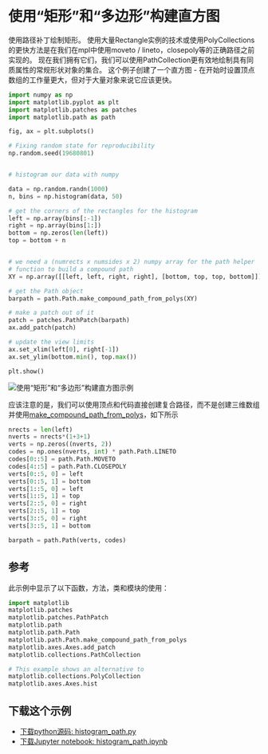 # 使用“矩形”和“多边形”构建直方图

使用路径补丁绘制矩形。 使用大量Rectangle实例的技术或使用PolyCollections的更快方法是在我们在mpl中使用moveto / lineto，closepoly等的正确路径之前实现的。 现在我们拥有它们，我们可以使用PathCollection更有效地绘制具有同质属性的常规形状对象的集合。 这个例子创建了一个直方图 - 在开始时设置顶点数组的工作量更大，但对于大量对象来说它应该更快。

```python
import numpy as np
import matplotlib.pyplot as plt
import matplotlib.patches as patches
import matplotlib.path as path

fig, ax = plt.subplots()

# Fixing random state for reproducibility
np.random.seed(19680801)


# histogram our data with numpy

data = np.random.randn(1000)
n, bins = np.histogram(data, 50)

# get the corners of the rectangles for the histogram
left = np.array(bins[:-1])
right = np.array(bins[1:])
bottom = np.zeros(len(left))
top = bottom + n


# we need a (numrects x numsides x 2) numpy array for the path helper
# function to build a compound path
XY = np.array([[left, left, right, right], [bottom, top, top, bottom]]).T

# get the Path object
barpath = path.Path.make_compound_path_from_polys(XY)

# make a patch out of it
patch = patches.PathPatch(barpath)
ax.add_patch(patch)

# update the view limits
ax.set_xlim(left[0], right[-1])
ax.set_ylim(bottom.min(), top.max())

plt.show()
```

![使用“矩形”和“多边形”构建直方图示例](https://matplotlib.org/_images/sphx_glr_histogram_path_001.png)

应该注意的是，我们可以使用顶点和代码直接创建复合路径，而不是创建三维数组并使用[make_compound_path_from_polys](https://matplotlib.org/api/path_api.html#matplotlib.path.Path.make_compound_path_from_polys)，如下所示

```python
nrects = len(left)
nverts = nrects*(1+3+1)
verts = np.zeros((nverts, 2))
codes = np.ones(nverts, int) * path.Path.LINETO
codes[0::5] = path.Path.MOVETO
codes[4::5] = path.Path.CLOSEPOLY
verts[0::5, 0] = left
verts[0::5, 1] = bottom
verts[1::5, 0] = left
verts[1::5, 1] = top
verts[2::5, 0] = right
verts[2::5, 1] = top
verts[3::5, 0] = right
verts[3::5, 1] = bottom

barpath = path.Path(verts, codes)
```

## 参考

此示例中显示了以下函数，方法，类和模块的使用：

```python
import matplotlib
matplotlib.patches
matplotlib.patches.PathPatch
matplotlib.path
matplotlib.path.Path
matplotlib.path.Path.make_compound_path_from_polys
matplotlib.axes.Axes.add_patch
matplotlib.collections.PathCollection

# This example shows an alternative to
matplotlib.collections.PolyCollection
matplotlib.axes.Axes.hist
```

## 下载这个示例
            
- [下载python源码: histogram_path.py](https://matplotlib.org/_downloads/histogram_path.py)
- [下载Jupyter notebook: histogram_path.ipynb](https://matplotlib.org/_downloads/histogram_path.ipynb)